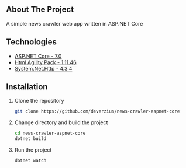 ## About The Project
A simple news crawler web app written in ASP.NET Core

<!-- ## Table of Contents
1. [Prerequisites](#prerequisites)
2. [Installation](#installation)
3. [Usage](#usage) -->

## Technologies
- <a href="https://dotnet.microsoft.com/en-us/download" target="_blank">ASP.NET Core - 7.0</a>
- <a href="https://www.nuget.org/packages/HtmlAgilityPack/" target="_blank">Html Agility Pack - 1.11.46 </a> 
- <a href="https://www.nuget.org/packages/System.Net.Http/" target="_blank">System.Net.Http - 4.3.4</a>


## Installation
1. Clone the repository
   ```sh
   git clone https://github.com/deverzius/news-crawler-aspnet-core
   ```

2. Change directory and build the project
   ```sh
   cd news-crawler-aspnet-core
   dotnet build
   ```

3. Run the project
   ```sh
   dotnet watch
   ```

<!-- ## Usage

Use this space to show useful examples of how a project can be used. Additional screenshots, code examples and demos work well in this space. You may also link to more resources. -->
